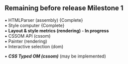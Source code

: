 ## Remaining before release Milestone 1
:black_small_square: HTMLParser (assembly) {Complete}  
:black_small_square: Style computer {Complete}  
:black_small_square: **Layout & style metrics (rendering) - In progress**  
:black_small_square: CSSOM API (cssom)  
:black_small_square: Painter (rendering)  
:black_small_square: Interactive selection (dom)  

:black_small_square: ***CSS Typed OM (cssom)*** (may be implemented)
